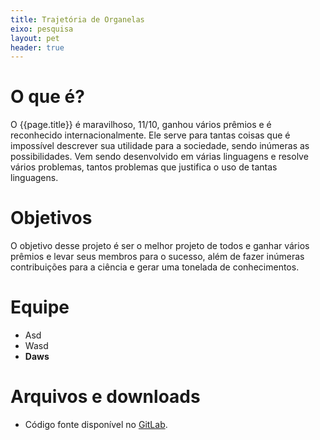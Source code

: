 ```yaml
---
title: Trajetória de Organelas
eixo: pesquisa
layout: pet
header: true
---
```


# O que é?
O {{page.title}} é maravilhoso, 11/10, ganhou vários prêmios e é reconhecido 
internacionalmente. Ele serve para tantas coisas que é impossível descrever sua
utilidade para a sociedade, sendo inúmeras as possibilidades. Vem sendo desenvolvido
em várias linguagens e resolve vários problemas, tantos problemas que justifica o uso
de tantas linguagens.

# Objetivos
O objetivo desse projeto é ser o melhor projeto de todos e ganhar vários prêmios 
e levar seus membros para o sucesso, além de fazer inúmeras contribuições para a
ciência e gerar uma tonelada de conhecimentos.

# Equipe
* Asd
* Wasd
* **Daws**

# Arquivos e downloads
* Código fonte disponível no [GitLab](https://gitlab.c3sl.ufpr.br/pet/).